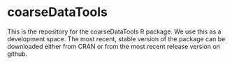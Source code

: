 coarseDataTools
===============

This is the repository for the coarseDataTools R package. We use this as a development space. The most recent, stable version of the package can be downloaded either from CRAN or from the most recent release version on github.
